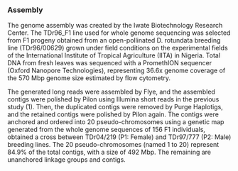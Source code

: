 ### Assembly

The genome assembly was created by the Iwate Biotechnology Research Center. 
The TDr96_F1 line used for whole genome sequencing was selected from F1 progeny 
obtained from an open-pollinated D. rotundata breeding line (TDr96/00629) 
grown under field conditions on the experimental fields of the International 
Institute of Tropical Agriculture (IITA) in Nigeria. Total DNA from fresh 
leaves was sequenced with a PromethION sequencer (Oxford Nanopore Technologies), 
representing 36.6x genome coverage of the 570 Mbp genome size estimated by flow 
cytometry.

The generated long reads were assembled by Flye, and the assembled contigs 
were polished by Pilon using Illumina short reads in the previous study (1). 
Then, the duplicated contigs were removed by Purge Haplotigs, and the retained 
contigs were polished by Pilon again. The contigs were anchored and ordered 
into 20 pseudo-chromosomes using a genetic map generated from the whole genome 
sequences of 156 F1 individuals, obtained a cross between TDr04/219 (P1: Female) 
and TDr97/777 (P2: Male) breeding lines. The 20 pseudo-chromosomes (named 1 to 20) 
represent 84.9% of the total contigs, with a size of 492 Mbp. The remaining are 
unanchored linkage groups and contigs.
